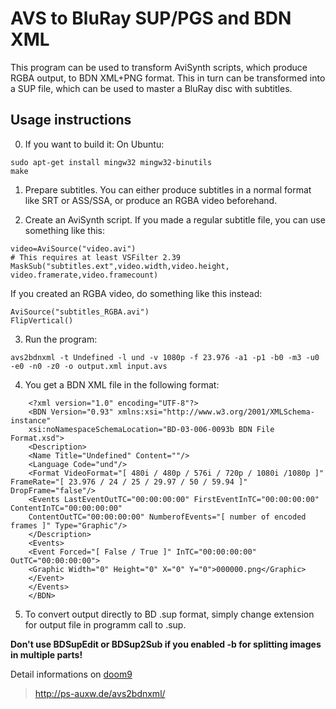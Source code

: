 AVS to BluRay SUP/PGS and BDN XML
=================================

This program can be used to transform AviSynth scripts, which produce RGBA
output, to BDN XML+PNG format. This in turn can be transformed into a SUP file,
which can be used to master a BluRay disc with subtitles.

Usage instructions
------------------

0. If you want to build it:
On Ubuntu:

```
sudo apt-get install mingw32 mingw32-binutils
make
```

1. Prepare subtitles. You can either produce subtitles in a normal format like
SRT or ASS/SSA, or produce an RGBA video beforehand.

2. Create an AviSynth script. If you made a regular subtitle file, you can use
something like this:

```
video=AviSource("video.avi")
# This requires at least VSFilter 2.39
MaskSub("subtitles.ext",video.width,video.height, video.framerate,video.framecount)
```

If you created an RGBA video, do something like this instead:

```
AviSource("subtitles_RGBA.avi")
FlipVertical()
```

3. Run the program:

```
avs2bdnxml -t Undefined -l und -v 1080p -f 23.976 -a1 -p1 -b0 -m3 -u0 -e0 -n0 -z0 -o output.xml input.avs
```

4. You get a BDN XML file in the following format:

```
    <?xml version="1.0" encoding="UTF-8"?>
    <BDN Version="0.93" xmlns:xsi="http://www.w3.org/2001/XMLSchema-instance"
    xsi:noNamespaceSchemaLocation="BD-03-006-0093b BDN File Format.xsd">
    <Description>
    <Name Title="Undefined" Content=""/>
    <Language Code="und"/>
    <Format VideoFormat="[ 480i / 480p / 576i / 720p / 1080i /1080p ]" FrameRate="[ 23.976 / 24 / 25 / 29.97 / 50 / 59.94 ]" DropFrame="false"/>
    <Events LastEventOutTC="00:00:00:00" FirstEventInTC="00:00:00:00" ContentInTC="00:00:00:00"
    ContentOutTC="00:00:00:00" NumberofEvents="[ number of encoded frames ]" Type="Graphic"/>
    </Description>
    <Events>
    <Event Forced="[ False / True ]" InTC="00:00:00:00" OutTC="00:00:00:00">
    <Graphic Width="0" Height="0" X="0" Y="0">000000.png</Graphic>
    </Event>
    </Events>
    </BDN>
```

5. To convert output directly to BD .sup format, simply change extension for output file in programm call to .sup.

**Don't use BDSupEdit or BDSup2Sub if you enabled -b for splitting images in multiple parts!**


Detail informations on [doom9](http://forum.doom9.org/showthread.php?t=146493)

> http://ps-auxw.de/avs2bdnxml/
